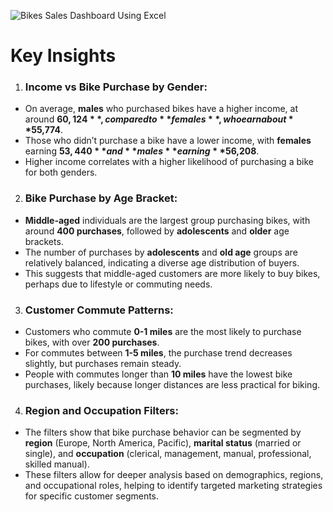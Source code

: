 ![Bikes Sales Dashboard Using Excel](https://github.com/user-attachments/assets/27cc510c-c458-45e5-a540-a292e2b5749e)

#               Key Insights             #

1. ### Income vs Bike Purchase by Gender:
- On average, **males** who purchased bikes have a higher income, at around **$60,124**, compared to **females**, who earn about **$55,774**.
- Those who didn’t purchase a bike have a lower income, with **females** earning **$53,440** and **males** earning **$56,208**.
- Higher income correlates with a higher likelihood of purchasing a bike for both genders.

2. ### Bike Purchase by Age Bracket:
- **Middle-aged** individuals are the largest group purchasing bikes, with around **400 purchases**, followed by **adolescents** and **older** age brackets.
- The number of purchases by **adolescents** and **old age** groups are relatively balanced, indicating a diverse age distribution of buyers.
- This suggests that middle-aged customers are more likely to buy bikes, perhaps due to lifestyle or commuting needs.

3. ### Customer Commute Patterns:
- Customers who commute **0-1 miles** are the most likely to purchase bikes, with over **200 purchases**.
- For commutes between **1-5 miles**, the purchase trend decreases slightly, but purchases remain steady.
- People with commutes longer than **10 miles** have the lowest bike purchases, likely because longer distances are less practical for biking.

4. ### Region and Occupation Filters:
- The filters show that bike purchase behavior can be segmented by **region** (Europe, North America, Pacific), **marital status** (married or single), and **occupation** (clerical, management, manual, professional, skilled manual).
- These filters allow for deeper analysis based on demographics, regions, and occupational roles, helping to identify targeted marketing strategies for specific customer segments.

